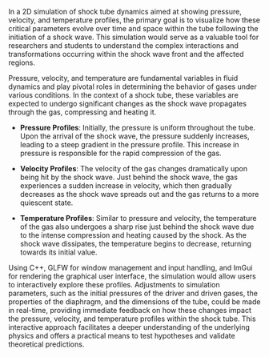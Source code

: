 In a 2D simulation of shock tube dynamics aimed at showing pressure, velocity, and temperature profiles, the primary goal is to visualize how these critical parameters evolve over time and space within the tube following the initiation of a shock wave. This simulation would serve as a valuable tool for researchers and students to understand the complex interactions and transformations occurring within the shock wave front and the affected regions.

Pressure, velocity, and temperature are fundamental variables in fluid dynamics and play pivotal roles in determining the behavior of gases under various conditions. In the context of a shock tube, these variables are expected to undergo significant changes as the shock wave propagates through the gas, compressing and heating it.

- **Pressure Profiles**: Initially, the pressure is uniform throughout the tube. Upon the arrival of the shock wave, the pressure suddenly increases, leading to a steep gradient in the pressure profile. This increase in pressure is responsible for the rapid compression of the gas.

- **Velocity Profiles**: The velocity of the gas changes dramatically upon being hit by the shock wave. Just behind the shock wave, the gas experiences a sudden increase in velocity, which then gradually decreases as the shock wave spreads out and the gas returns to a more quiescent state.

- **Temperature Profiles**: Similar to pressure and velocity, the temperature of the gas also undergoes a sharp rise just behind the shock wave due to the intense compression and heating caused by the shock. As the shock wave dissipates, the temperature begins to decrease, returning towards its initial value.

Using C++, GLFW for window management and input handling, and ImGui for rendering the graphical user interface, the simulation would allow users to interactively explore these profiles. Adjustments to simulation parameters, such as the initial pressures of the driver and driven gases, the properties of the diaphragm, and the dimensions of the tube, could be made in real-time, providing immediate feedback on how these changes impact the pressure, velocity, and temperature profiles within the shock tube. This interactive approach facilitates a deeper understanding of the underlying physics and offers a practical means to test hypotheses and validate theoretical predictions.
